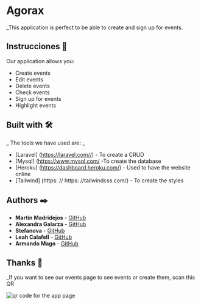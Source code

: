 
# Agorax 

_This application is perfect to be able to create and sign up for events.

## Instrucciones 🚀

Our application allows you:
- Create events
- Edit events
- Delete events
- Check events
- Sign up for events
- Highlight events

## Built with 🛠️

_ The tools we have used are: _

* [Laravel] (https://laravel.com//) - To create a CRUD
* [Mysql] (https://www.mysql.com/ -To create the database
* [Heroku] (https://dashboard.heroku.com/) - Used to have the website online
* [Tailwind] (https: // https: //tailwindcss.com/) - To create the styles

## Authors ✒️

* **Martin Madridejos** - [GitHub](#https://github.com/martindejos)
* **Alexandra Galarza** - [GitHub](#https://github.com/MAlexGG)
* **Stefanova** - [GitHub](#https://github.com/snejana88)
* **Leah Calafell** - [GitHub](#https://github.com/leahcalafell97)
* **Armando Mago** - [GitHub](https://github.com/Armun4)

## Thanks 🎁

_If you want to see our events page to see events or create them, scan this QR

![qr code for the app page](src/img/frame.png)
